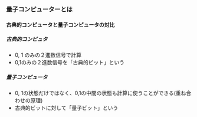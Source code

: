 ### 量子コンピューターとは
#### 古典的コンピュータと量子コンピュータの対比
##### 古典的コンピュタ
 - 0, 1 のみの２進数信号で計算
 - 0,1のみの２進数信号を「古典的ビット」という
##### 量子コンピュータ
 - 0, 1の状態だけではなく、0,1の中間の状態も計算に使うことができる(重ね合わせの原理)
 - 古典的ビットに対して「量子ビット」という


